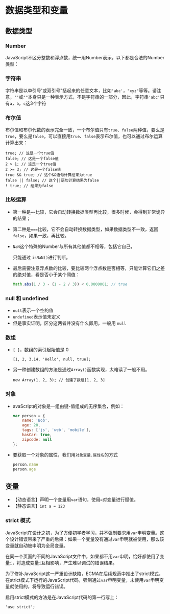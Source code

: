 # 数据类型和变量

## 数据类型

### Number

JavaScript不区分整数和浮点数，统一用Number表示，以下都是合法的Number类型：

### 字符串

字符串是以单引号'或双引号"括起来的任意文本，比如`'abc'`，`"xyz"`等等。请注意，`''`或`""`本身只是一种表示方式，不是字符串的一部分，因此，字符串`'abc'`只有`a`，`b`，`c`这3个字符

### 布尔值

布尔值和布尔代数的表示完全一致，一个布尔值只有`true`、`false`两种值，要么是`true`，要么是`false`，可以直接用`true`、`false`表示布尔值，也可以通过布尔运算计算出来：

```
true; // 这是一个true值
false; // 这是一个false值
2 > 1; // 这是一个true值
2 >= 3; // 这是一个false值
true && true; // 这个&&语句计算结果为true
false || false; // 这个||语句计算结果为false
! true; // 结果为false
```

### 比较运算

   - 第一种是`==`比较，它会自动转换数据类型再比较，很多时候，会得到非常诡异的结果；

   - 第二种是`===`比较，它不会自动转换数据类型，如果数据类型不一致，返回`false`，如果一致，再比较。

   - `NaN`这个特殊的Number与所有其他值都不相等，包括它自己，

     只能通过 `isNaN()`进行判断。

   - 最后需要注意浮点数的比较，要比较两个浮点数是否相等，只能计算它们之差的绝对值，看是否小于某个阈值：

     ```js
     Math.abs(1 / 3 - (1 - 2 / 3)) < 0.0000001; // true
     ```

### null 和 undefined

   - `null`表示一个空的值
   - `undefined`表示值未定义
   - 但是事实证明，区分这两者并没有什么卵用，一般用 `null`

### 数组

   - `[ ]`，数组的索引起始值是 0

     ```
     [1, 2, 3.14, 'Hello', null, true];
     ```

   - 另一种创建数组的方法是通过`Array()`函数实现，太难读了一般不用。

     ```
     new Array(1, 2, 3); // 创建了数组[1, 2, 3]
     ```

### 对象

   - avaScript的对象是一组由键-值组成的无序集合，例如：

     ```js
     var person = {
         name: 'Bob',
         age: 20,
         tags: ['js', 'web', 'mobile'],
         hasCar: true,
         zipcode: null
     };
     ```

   - 要获取一个对象的属性，我们用`对象变量.属性名`的方式

     ```js
     person.name
     person.age
     ```

## 变量

   - 【动态语言】声明一个变量用`var`语句，使用`=`对变量进行赋值。
   - 【静态语言】`int a = 123`

### strict 模式

   JavaScript在设计之初，为了方便初学者学习，并不强制要求用`var`申明变量。这个设计错误带来了严重的后果：如果一个变量没有通过`var`申明就被使用，那么该变量就自动被申明为全局变量。

   在同一个页面的不同的JavaScript文件中，如果都不用`var`申明，恰好都使用了变量`i`，将造成变量`i`互相影响，产生难以调试的错误结果。

   为了修补JavaScript这一严重设计缺陷，ECMA在后续规范中推出了strict模式，在strict模式下运行的JavaScript代码，强制通过`var`申明变量，未使用`var`申明变量就使用的，将导致运行错误。

   启用strict模式的方法是在JavaScript代码的第一行写上：

   ```
   'use strict';
   ```



